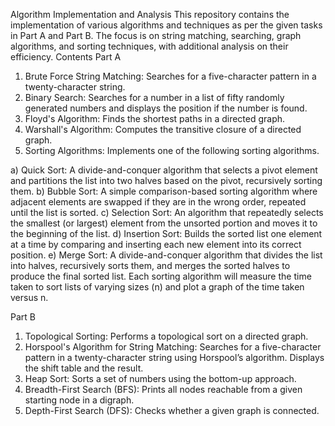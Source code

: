 Algorithm Implementation and Analysis
This repository contains the implementation of various algorithms and techniques as per the given tasks in Part A and Part B. The focus is on string matching, searching, graph algorithms, and sorting techniques, with additional analysis on their efficiency.
Contents
Part A
1.	Brute Force String Matching: Searches for a five-character pattern in a twenty-character string.
2.	Binary Search: Searches for a number in a list of fifty randomly generated numbers and displays the position if the number is found.
3.	Floyd's Algorithm: Finds the shortest paths in a directed graph.
4.	Warshall's Algorithm: Computes the transitive closure of a directed graph.
5.	Sorting Algorithms: Implements one of the following sorting algorithms.
   
a) Quick Sort: A divide-and-conquer algorithm that selects a pivot element and partitions the list into two halves based on the pivot, recursively sorting them.
b) Bubble Sort: A simple comparison-based sorting algorithm where adjacent elements are swapped if they are in the wrong order, repeated until the list is sorted.
c) Selection Sort: An algorithm that repeatedly selects the smallest (or largest) element from the unsorted portion and moves it to the beginning of the list.
d) Insertion Sort: Builds the sorted list one element at a time by comparing and inserting each new element into its correct position.
e) Merge Sort: A divide-and-conquer algorithm that divides the list into halves, recursively sorts them, and merges the sorted halves to produce the final sorted list.
Each sorting algorithm will measure the time taken to sort lists of varying sizes (n) and plot a graph of the time taken versus n.

Part B
1.	Topological Sorting: Performs a topological sort on a directed graph.
2.	Horspool's Algorithm for String Matching: Searches for a five-character pattern in a twenty-character string using Horspool’s algorithm. Displays the shift table and the result.
3.	Heap Sort: Sorts a set of numbers using the bottom-up approach.
4.	Breadth-First Search (BFS): Prints all nodes reachable from a given starting node in a digraph.
5.	Depth-First Search (DFS): Checks whether a given graph is connected.

